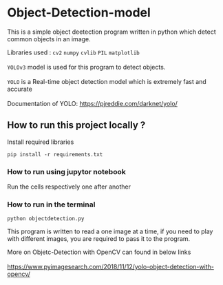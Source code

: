 # Object-Detection-model
This is a simple object deetection program written in python which detect common objects in an image.

Libraries used : `cv2` `numpy` `cvlib` `PIL` `matplotlib`<br><br>
`YOLOv3` model is used for this program to detect objects.<br><br>
`YOLO` is a Real-time object detection model which is extremely fast and accurate<br><br>
Documentation of YOLO: https://pjreddie.com/darknet/yolo/

## How to run this project locally ?

Install required libraries

```
pip install -r requirements.txt
```

### How to run using jupytor notebook
Run the cells respectively one after another

### How to run in the terminal
```
python objectdetection.py
```

This program is written to read a one image at a time, if you need to play with different images, you are required to pass it to the program.

More on Objetc-Detection with OpenCV can found in below links <br><br>
https://www.pyimagesearch.com/2018/11/12/yolo-object-detection-with-opencv/ 

